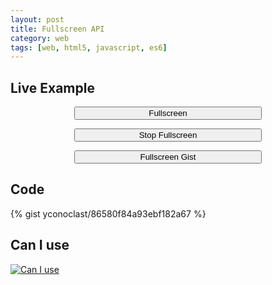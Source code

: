 ```yaml
---
layout: post
title: Fullscreen API
category: web
tags: [web, html5, javascript, es6]
---
```


## Live Example

<p style="text-align:center"><button style="width: 300px" onclick="fullscreen(document.documentElement, true)">Fullscreen</button></p>
<p style="text-align:center"><button style="width: 300px" onclick="fullscreen(document.documentElement, false)">Stop Fullscreen</button></p>
<p style="text-align:center"><button style="width: 300px" onclick="fullscreen(document.querySelector('#gist26600423'), true)">Fullscreen Gist</button></p>

## Code

{% gist yconoclast/86580f84a93ebf182a67 %}

<script>
    function fullscreen(elem, active) {
        if (active) {
            var fullscreenFunction  = elem.requestFullscreen || elem.mozRequestFullScreen || elem.webkitRequestFullscreen || elem.msRequestFullscreen;
            fullscreenFunction.call(elem);
        } else {
            var fullscreenExitFunction  = document.exitFullscreen || document.mozCancelFullScreen || document.webkitExitFullscreen;
            fullscreenExitFunction.call(document);
        }
    }
</script>

<!--more-->

<h2>
    Can I use
    <i class="fa fa-chrome partial-support" aria-hidden="true" title="Chrome - Partial Support"></i>
    <i class="fa fa-opera partial-support" aria-hidden="true" title="Opera - Partial Support"></i>
    <i class="fa fa-firefox partial-support" aria-hidden="true" title="Firefox - Partial Support"></i>
    <i class="fa fa-safari partial-support" aria-hidden="true" title="Safari - Partial Support"></i>
    <i class="fa fa-internet-explorer supported" aria-hidden="true" title="Internet Explorer - Supported"></i>
</h2>
<p class="hide-small">
    <a href="http://caniuse.com/#feat=fullscreen" target="_blank">
        <img src="{{ site.baseurl }}/images/posts/fullscreen-api-caniuse.png" alt="Can I use"/>
    </a>
</p>


